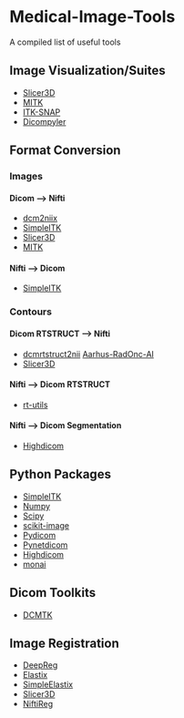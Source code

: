 # Medical-Image-Tools
A compiled list of useful tools

## Image Visualization/Suites
- [Slicer3D](https://download.slicer.org/)
- [MITK](https://www.mitk.org/wiki/The_Medical_Imaging_Interaction_Toolkit_(MITK))
- [ITK-SNAP](http://www.itksnap.org/pmwiki/pmwiki.php)
- [Dicompyler](https://www.dicompyler.com/)

## Format Conversion
### Images
#### Dicom --> Nifti
- [dcm2niix](https://github.com/rordenlab/dcm2niix)
- [SimpleITK](https://simpleitk.org/)
- [Slicer3D](https://download.slicer.org/)
- [MITK](https://www.mitk.org/wiki/The_Medical_Imaging_Interaction_Toolkit_(MITK))
#### Nifti --> Dicom
- [SimpleITK](https://simpleitk.org/)
### Contours
#### Dicom RTSTRUCT --> Nifti
- [dcmrtstruct2nii](https://github.com/Sikerdebaard/dcmrtstruct2nii) [Aarhus-RadOnc-AI](https://github.com/Aarhus-RadOnc-AI/dcmrtstruct2nii/)
- [Slicer3D](https://download.slicer.org/)
#### Nifti --> Dicom RTSTRUCT
- [rt-utils](https://github.com/qurit/rt-utils)
#### Nifti --> Dicom Segmentation
- [Highdicom](https://github.com/ImagingDataCommons/highdicom)

## Python Packages
- [SimpleITK](https://simpleitk.org/)
- [Numpy](https://numpy.org/)
- [Scipy](https://scipy.org/)
- [scikit-image](https://scikit-image.org/)
- [Pydicom](https://pydicom.github.io/pydicom/0.9/pydicom_user_guide.html)
- [Pynetdicom](https://pydicom.github.io/pynetdicom/stable/)
- [Highdicom](https://github.com/ImagingDataCommons/highdicom)
- [monai](https://monai.io/)

## Dicom Toolkits
- [DCMTK](https://dicom.offis.de/en/dcmtk/)

## Image Registration
- [DeepReg](https://deepreg.readthedocs.io/en/latest/#)
- [Elastix](https://elastix.lumc.nl/) 
- [SimpleElastix](https://simpleelastix.github.io/)
- [Slicer3D](https://download.slicer.org/)
- [NiftiReg](http://cmictig.cs.ucl.ac.uk/wiki/index.php/NiftyReg)
